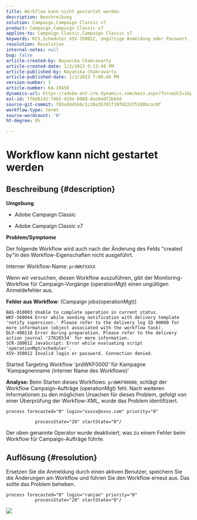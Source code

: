 ```yaml
---
title: Workflow kann nicht gestartet werden
description: Beschreibung
solution: Campaign,Campaign Classic v7
product: Campaign,Campaign Classic v7
applies-to: Campaign Classic,Campaign Classic v7
keywords: KCS,Scheduler XSV-350012, Ungültige Anmeldung oder Passwort. Verbindung verweigert.
resolution: Resolution
internal-notes: null
bug: false
article-created-by: Nayanika Chakravarty
article-created-date: 1/2/2023 5:13:49 PM
article-published-by: Nayanika Chakravarty
article-published-date: 1/2/2023 7:00:48 PM
version-number: 3
article-number: KA-19458
dynamics-url: https://adobe-ent.crm.dynamics.com/main.aspx?forceUCI=1&pagetype=entityrecord&etn=knowledgearticle&id=596d01cc-c08a-ed11-81ac-6045bd006c82
exl-id: 7f6d6142-74b5-433e-8988-dac64df2bb5d
source-git-commit: f03a9d45b6c1c28e3b701f39f022d75180bcac0f
workflow-type: tm+mt
source-wordcount: '0'
ht-degree: 0%

---
```


# Workflow kann nicht gestartet werden

## Beschreibung {#description}


<b>Umgebung</b>

- Adobe Campaign Classic

- Adobe Campaign Classic v7

<b>Problem/Symptome</b>

Der folgende Workflow wird auch nach der Änderung des Felds &quot;created by&quot;in den Workflow-Eigenschaften nicht ausgeführt.

Interner Workflow-Name: ``prdWKFXXXX``

Wenn wir versuchen, diesen Workflow auszuführen, gibt der Monitoring-Workflow für Campaign-Vorgänge (operationMgt) einen ungültigen Anmeldefehler aus.

<b>Fehler aus Workflow</b>: (Campaign jobs(operationMgt))




```
BAS-010003 Unable to complete operation in current status.
WKF-560044 Error while sending notification with delivery template 'notify supervisor.' Please refer to the delivery log ID 00000 for more information (object associated with the workflow task).
DLV-490118 Error during preparation. Please refer to the delivery action journal '27626534' for more information.
SCR-160012 JavaScript: Error while evaluating script 'operationMgt/scheduler'.
XSV-350012 Invalid login or password. Connection denied.
```




Started Targeting Workflow &#39;prdWKF0000&#39; für Kampagne &#39;Kampagnenname (interner Name des Workflows)&#39;

<b>Analyse: </b>
Beim Starten dieses Workflows: `prdWKF00000`, schlägt der Workflow Campaign-Aufträge (operationMgt) fehl. Nach weiteren Informationen zu den möglichen Ursachen für dieses Problem, gefolgt von einer Überprüfung der Workflow-XML, wurde das Problem identifiziert.




```
process forecasted="0" login="xxxxx@xxxx.com" priority="0"

           processState="20" startState="0"/
```




Der oben genannte Operator wurde deaktiviert, was zu einem Fehler beim Workflow für Campaign-Aufträge führte.


## Auflösung {#resolution}


Ersetzen Sie die Anmeldung durch einen aktiven Benutzer, speichern Sie die Änderungen am Workflow und führen Sie den Workflow erneut aus. Das sollte das Problem beheben.




```
process forecasted="0" login="ranjan" priority="0"
           processState="20" startState="0"/
```






![](assets/852729f9-68d0-ec11-a7b5-0022480a8e40.png)
